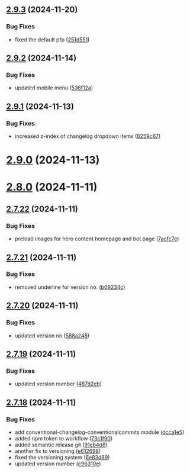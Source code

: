## [2.9.3](https://github.com/JBChangelogs/JailbreakChangelogs/compare/v2.9.2...v2.9.3) (2024-11-20)


### Bug Fixes

* fixed the default pfp ([251d551](https://github.com/JBChangelogs/JailbreakChangelogs/commit/251d5516c2274c133dbccc8e6493ce7738f06974))

## [2.9.2](https://github.com/JBChangelogs/JailbreakChangelogs/compare/v2.9.1...v2.9.2) (2024-11-14)


### Bug Fixes

* updated mobile menu ([536f12a](https://github.com/JBChangelogs/JailbreakChangelogs/commit/536f12a4959d6edf62a195279460f673c1e7076d))

## [2.9.1](https://github.com/JBChangelogs/JailbreakChangelogs/compare/v2.9.0...v2.9.1) (2024-11-13)


### Bug Fixes

* increased z-index of changelog dropdown items ([6259c67](https://github.com/JBChangelogs/JailbreakChangelogs/commit/6259c6730d98a2039a7754e31f207e84bd8212dc))

# [2.9.0](https://github.com/JBChangelogs/JailbreakChangelogs/compare/v2.8.0...v2.9.0) (2024-11-13)

# [2.8.0](https://github.com/JBChangelogs/JailbreakChangelogs/compare/v2.7.22...v2.8.0) (2024-11-11)

## [2.7.22](https://github.com/JBChangelogs/JailbreakChangelogs/compare/v2.7.21...v2.7.22) (2024-11-11)


### Bug Fixes

* preload images for hero content homepage and bot page ([7acfc7e](https://github.com/JBChangelogs/JailbreakChangelogs/commit/7acfc7e477faf00ba302886038bc83085f12855b))

## [2.7.21](https://github.com/JBChangelogs/JailbreakChangelogs/compare/v2.7.20...v2.7.21) (2024-11-11)


### Bug Fixes

* removed underline for version no. ([b09234c](https://github.com/JBChangelogs/JailbreakChangelogs/commit/b09234c999a091d637f516a25900582b45daa7e9))

## [2.7.20](https://github.com/JBChangelogs/JailbreakChangelogs/compare/v2.7.19...v2.7.20) (2024-11-11)


### Bug Fixes

* updated version no ([588a248](https://github.com/JBChangelogs/JailbreakChangelogs/commit/588a248c4be58e95ccf8e3b4c159c3282ae04b1f))

## [2.7.19](https://github.com/JBChangelogs/JailbreakChangelogs/compare/v2.7.18...v2.7.19) (2024-11-11)


### Bug Fixes

* updated version number ([487d2eb](https://github.com/JBChangelogs/JailbreakChangelogs/commit/487d2eb48fddd79c368335346feae0c7d0a3cc8a))

## [2.7.18](https://github.com/JBChangelogs/JailbreakChangelogs/compare/v2.7.17...v2.7.18) (2024-11-11)


### Bug Fixes

* add conventional-changelog-conventionalcommits module ([dcca1e5](https://github.com/JBChangelogs/JailbreakChangelogs/commit/dcca1e540c33c7accdc257639b5ed8ce589a4c63))
* added npm token to workflow ([73c1f90](https://github.com/JBChangelogs/JailbreakChangelogs/commit/73c1f90e7a318293adeb16824456bb5e191ce263))
* added semantic release git ([91eb4d8](https://github.com/JBChangelogs/JailbreakChangelogs/commit/91eb4d84ae914be08bf5431885b2c23a4f3cc65f))
* another fix to versioning ([e612698](https://github.com/JBChangelogs/JailbreakChangelogs/commit/e61269816d352080006bd696cd905c71861a72e4))
* fixed the versioning system ([6e83d89](https://github.com/JBChangelogs/JailbreakChangelogs/commit/6e83d89bf835f4fdb5003af6ddf997783d2bbf1a))
* updated version number ([c96310e](https://github.com/JBChangelogs/JailbreakChangelogs/commit/c96310e17dc8f68bcdd5bf74478d231313c4a40a))
